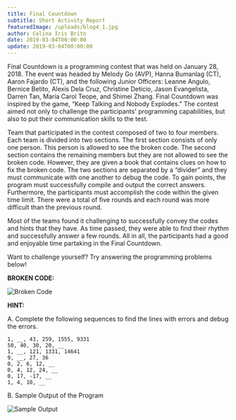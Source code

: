 ```yaml
---
title: Final Countdown
subtitle: Short Activity Report 
featuredImage: /uploads/blog4_1.jpg
author: Celina Iris Brito 
date: 2019-03-04T00:00:00
update: 2019-03-04T00:00:00
---
```

Final Countdown is a programming contest that was held on January 28, 2018. The event was headed by Melody Go (AVP), Hanna Bumanlag (CT), Aaron Fajardo (CT), and the following Junior Officers: Leanne Angulo, Bernice Betito, Alexis Dela Cruz, Christine Deticio, Jason Evangelista, Darren Tan, Maria Carol Teope, and Shimei Zhang. Final Countdown was inspired by the game, “Keep Talking and Nobody Explodes.” The contest aimed not only to challenge the participants' programming capabilities, but also to put their communication skills to the test.

Team that participated in the contest composed of two to four members. Each team is divided into two sections. The first section consists of only one person. This person is allowed to see the broken code. The second section contains the remaining members but they are not allowed to see the broken code. However, they are given a book that contains clues on how to fix the broken code. The two sections are separated by a “divider” and they must communicate with one another to debug the code. To gain points, the program must successfully compile and output the correct answers. Furthermore, the participants must accomplish the code within the given time limit. There were a total of five rounds and each round was more difficult than the previous round.

Most of the teams found it challenging to successfully convey the codes and hints that they have. As time passed, they were able to find their rhythm and successfully answer a few rounds. All in all, the participants had a good and enjoyable time partaking in the Final Countdown.

Want to challenge yourself?
Try answering the programming problems below!

**BROKEN CODE:**

![Broken Code](/uploads/blog4_2.png)

**HINT:**

A. Complete the following sequences to find the lines with errors and debug the errors.

    1, __, 43, 259, 1555, 9331
    50, 40, 30, 20, __
    1, __, 121, 1331, 14641
    9, __, 27, 36
    0, 2, 6, 12, __
    0, 4, 12, 24, __
    0, 17, -17, __
    1, 4, 10, __


B. Sample Output of the Program 

![Sample Output](/uploads/blog4_3.png)